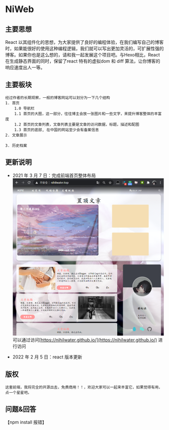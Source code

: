 # NiWeb

## 主要思想

   React 以其组件化的思想，为大家提供了良好的编程体验，在我们编写自己的博客时，如果能很好的使用这种编程逻辑，我们就可以写出更加灵活的，可扩展性强的博客。如果你也是这么想的，请和我一起发展这个项目吧。与Hexo相比，React在生成静态界面的同时，保留了react 特有的虚拟dom 和 diff 算法，让你博客的响应速度出人一等。

## 主要板块

    经过作者的长期观察，一般的博客网站可以划分为一下几个结构
    1. 首页
        1.0 导航栏
        1.1 首页的大图，这一部分，往往博主会放一张图片和一些文字，来提升博客整体的丰富度
        1.2 首页的文章列表，文章列表主要是文章的访问数据，标题，描述和配图
        1.3 首页的底部, 在中国的网站至少会有备案信息
    2. 文章展示

    3. 历史档案

## 更新说明

- 2021 年 3 月 7 日：完成前端首页整体布局
    ![首页整体布局](./readme/pic1.png)
    可以通过访问[https://nihilwater.github.io/](https://nihilwater.github.io/) 进行访问

- 2022 年 2 月 5 日：react 版本更新

## 版权

    这套前端，我将完全的开源出去，免费商用！！，欢迎大家可以一起来丰富它，如果觉得有用，点一个星星吧。

## 问题&回答

【npm install 报错】
